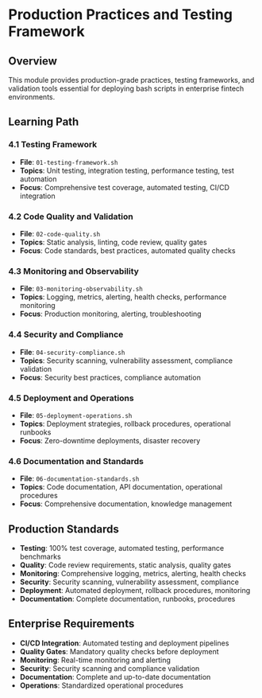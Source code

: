 # Production Practices and Testing Framework

## Overview
This module provides production-grade practices, testing frameworks, and validation tools essential for deploying bash scripts in enterprise fintech environments.

## Learning Path

### 4.1 Testing Framework
- **File**: `01-testing-framework.sh`
- **Topics**: Unit testing, integration testing, performance testing, test automation
- **Focus**: Comprehensive test coverage, automated testing, CI/CD integration

### 4.2 Code Quality and Validation
- **File**: `02-code-quality.sh`
- **Topics**: Static analysis, linting, code review, quality gates
- **Focus**: Code standards, best practices, automated quality checks

### 4.3 Monitoring and Observability
- **File**: `03-monitoring-observability.sh`
- **Topics**: Logging, metrics, alerting, health checks, performance monitoring
- **Focus**: Production monitoring, alerting, troubleshooting

### 4.4 Security and Compliance
- **File**: `04-security-compliance.sh`
- **Topics**: Security scanning, vulnerability assessment, compliance validation
- **Focus**: Security best practices, compliance automation

### 4.5 Deployment and Operations
- **File**: `05-deployment-operations.sh`
- **Topics**: Deployment strategies, rollback procedures, operational runbooks
- **Focus**: Zero-downtime deployments, disaster recovery

### 4.6 Documentation and Standards
- **File**: `06-documentation-standards.sh`
- **Topics**: Code documentation, API documentation, operational procedures
- **Focus**: Comprehensive documentation, knowledge management

## Production Standards
- **Testing**: 100% test coverage, automated testing, performance benchmarks
- **Quality**: Code review requirements, static analysis, quality gates
- **Monitoring**: Comprehensive logging, metrics, alerting, health checks
- **Security**: Security scanning, vulnerability assessment, compliance
- **Deployment**: Automated deployment, rollback procedures, monitoring
- **Documentation**: Complete documentation, runbooks, procedures

## Enterprise Requirements
- **CI/CD Integration**: Automated testing and deployment pipelines
- **Quality Gates**: Mandatory quality checks before deployment
- **Monitoring**: Real-time monitoring and alerting
- **Security**: Security scanning and compliance validation
- **Documentation**: Complete and up-to-date documentation
- **Operations**: Standardized operational procedures
